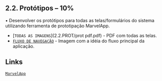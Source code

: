 ## 2.2. Protótipos – 10% 
• Desenvolver os protótipos para todas as telas/formulários do sistema utilizando ferramenta de prototipação MarvelApp.

* [`TODAS AS IMAGENS`](2.2.PROT/prot pdf.pdf) - PDF com todas as telas.
* [`FLUXO DE NAVEGAÇÃO`](2.Análise/2.2.PROT/gastaru.png) - Imagem com a idéia do fluxo principal da aplicação.

## Links
[`MarvelApp`](https://marvelapp.com/)
